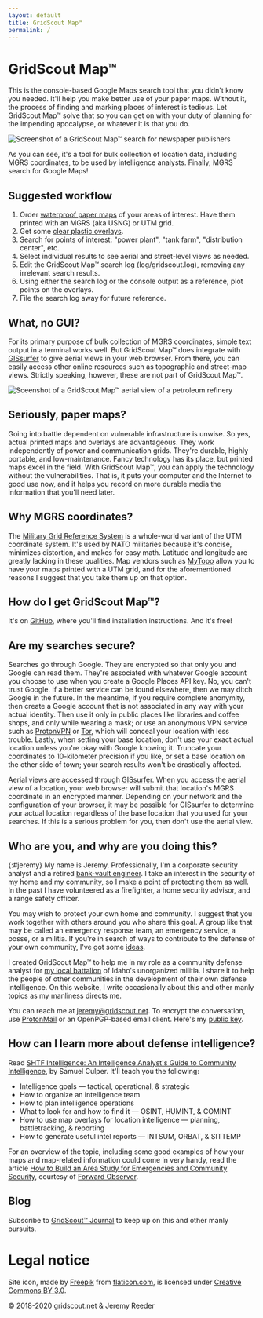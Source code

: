 ```yaml
---
layout: default
title: GridScout Map™
permalink: /
---
```


# GridScout Map™

This is the console-based Google Maps search tool that you didn't know you
needed. It'll help you make better use of your paper maps. Without it, the
process of finding and marking places of interest is tedious. Let GridScout
Map™ solve that so you can get on with your duty of planning for the impending
apocalypse, or whatever it is that you do.

![Screenshot of a GridScout Map™ search for newspaper
publishers](images/search-screenshot.png)

As you can see, it's a tool for bulk collection of location data, including
MGRS coordinates, to be used by intelligence analysts. Finally, MGRS search for
Google Maps!

## Suggested workflow
1. Order [waterproof paper maps][mytopo] of your areas of interest. Have them
printed with an MGRS (aka USNG) or UTM grid.
2. Get some [clear plastic overlays][duralar].
3. Search for points of interest: "power plant", "tank farm", "distribution
center", etc.
4. Select individual results to see aerial and street-level views as needed.
5. Edit the GridScout Map™ search log (log/gridscout.log), removing any
irrelevant search results.
6. Using either the search log or the console output as a reference, plot
points on the overlays.
7. File the search log away for future reference.

## What, no GUI?
For its primary purpose of bulk collection of MGRS coordinates, simple text
output in a terminal works well. But GridScout Map™ does integrate with
[GISsurfer][gis-surfer] to give aerial views in your web browser. From there,
you can easily access other online resources such as topographic and street-map
views. Strictly speaking, however, these are not part of GridScout Map™.

![Sceenshot of a GridScout Map™ aerial view of a petroleum
refinery](images/aerial-screenshot.png)

## Seriously, paper maps?
Going into battle dependent on vulnerable infrastructure is unwise. So yes,
actual printed maps and overlays are advantageous. They work independently of
power and communication grids. They're durable, highly portable, and
low-maintenance. Fancy technology has its place, but printed maps excel in the
field. With GridScout Map™, you can apply the technology without the
vulnerabilities. That is, it puts your computer and the Internet to good use
now, and it helps you record on more durable media the information that you'll
need later.

## Why MGRS coordinates?
The [Military Grid Reference System][mgrs] is a whole-world variant of the
UTM coordinate system. It's used by NATO militaries because it's concise,
minimizes distortion, and makes for easy math. Latitude and longitude are
greatly lacking in these qualities. Map vendors such as [MyTopo][mytopo] allow
you to have your maps printed with a UTM grid, and for the aforementioned
reasons I suggest that you take them up on that option.

## How do I get GridScout Map™?
It's on [GitHub][github], where you'll find installation instructions. And it's
free!

## Are my searches secure?
Searches go through Google. They are encrypted so that only you and Google can
read them. They're associated with whatever Google account you choose to use
when you create a Google Places API key. No, you can't trust Google. If a
better service can be found elsewhere, then we may ditch Google in the future.
In the meantime, if you require complete anonymity, then create a Google
account that is not associated in any way with your actual identity. Then use
it only in public places like libraries and coffee shops, and only while
wearing a mask; or use an anonymous VPN service such as [ProtonVPN][protonvpn]
or [Tor][tor], which will conceal your location with less trouble. Lastly, when
setting your base location, don't use your exact actual location unless you're
okay with Google knowing it. Truncate your coordinates to 10-kilometer
precision if you like, or set a base location on the other side of town; your
search results won't be drastically affected.

Aerial views are accessed through [GISsurfer][gis-surfer]. When you access
the aerial view of a location, your web browser will submit that location's
MGRS coordinate in an encrypted manner. Depending on your network and the
configuration of your browser, it may be possible for GISsurfer to determine
your actual location regardless of the base location that you used for your
searches. If this is a serious problem for you, then don't use the aerial view.

## Who are you, and why are you doing this?
{:#jeremy}
My name is Jeremy. Professionally, I'm a corporate security analyst and a
retired [bank-vault engineer][safehouse]. I take an interest in the security
of my home and my community, so I make a point of protecting them as well. In
the past I have volunteered as a firefighter, a home security advisor, and a
range safety officer.

You may wish to protect your own home and community. I suggest that you work
together with others around you who share this goal. A group like that may be
called an emergency response team, an emergency service, a posse, or a militia.
If you're in search of ways to contribute to the defense of your own community,
I've got some [ideas][contributing].

I created GridScout Map™ to help me in my role as a community defense
analyst for [my local battalion][battalion] of Idaho's unorganized militia. I
share it to help the people of other communities in the development of their
own defense intelligence. On this website, I write occasionally about this and
other manly topics as my manliness directs me.

You can reach me at [jeremy@gridscout.net][jeremy]. To encrypt the
conversation, use [ProtonMail][protonmail] or an OpenPGP-based email client.
Here's my [public key][jeremy-key].

## How can I learn more about defense intelligence?
Read [SHTF Intelligence: An Intelligence Analyst's Guide to Community
Intelligence][shtf-intel], by Samuel Culper. It'll teach you the following:
- Intelligence goals — tactical, operational, & strategic
- How to organize an intelligence team
- How to plan intelligence operations
- What to look for and how to find it — OSINT, HUMINT, & COMINT
- How to use map overlays for location intelligence — planning, battletracking,
  & reporting
- How to generate useful intel reports — INTSUM, ORBAT, & SITTEMP

For an overview of the topic, including some good examples of how your maps and
map-related information could come in very handy, read the article [How to
Build an Area Study for Emergencies and Community Security][area-study],
courtesy of [Forward Observer][forward-observer].

## Blog
Subscribe to [GridScout™ Journal][blog] to keep up on this and other manly pursuits.

# Legal notice
Site icon, made by [Freepik][freepik] from [flaticon.com][flaticon], is
licensed under [Creative Commons BY 3.0][icon-license].

<div class="post-metadata">© 2018-2020 gridscout.net &amp; Jeremy Reeder</div>


[area-study]:       https://forwardobserver.com/how-to-build-an-area-study-for-emergencies-and-community-security/
[battalion]:        https://adacountylightfoot.github.io
[blog]:             journal/
[contributing]:     contributing
[duralar]:          https://smile.amazon.com/gp/product/B0015LWRZY
[github]:           https://github.com/jeremyreeder/gridscout/blob/master/README.md
[freepik]:          https://www.freepik.com
[flaticon]:         https://www.flaticon.com
[forward-observer]: https://forwardobserver.com
[gis-surfer]:       https://gissurfer.com
[icon-license]:     http://creativecommons.org/licenses/by/3.0
[jeremy]:           mailto:jeremy@gridscout.net
[jeremy-key]:       publickey.jeremy@gridscout.net.asc
[mgrs]:             https://en.wikipedia.org/wiki/Military_Grid_Reference_System
[mytopo]:           https://www.mytopo.com
[protonmail]:       https://protonmail.com
[protonvpn]:        https://protonvpn.com
[safehouse]:        https://safehouse.gridscout.net/
[shtf-intel]:       https://forwardobserver.com/product/community-intelligence-program-print-version/
[tor]:              https://en.wikipedia.org/wiki/Tor_(anonymity_network)
